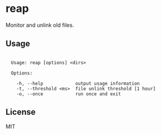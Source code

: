 
# reap

  Monitor and unlink old files.

## Usage

```

  Usage: reap [options] <dirs>

  Options:

    -h, --help            output usage information
    -t, --threshold <ms>  file unlink threshold [1 hour]
    -o, --once            run once and exit

```

## License

  MIT
